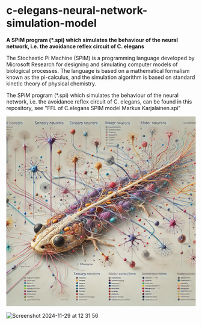 # c-elegans-neural-network-simulation-model

**A SPiM program (*.spi) which simulates the behaviour of the neural network, i.e. the avoidance reflex circuit of C. elegans**

The Stochastic Pi Machine (SPiM) is a programming language developed by Microsoft Research for designing and simulating computer models of biological processes. The language is based on a mathematical formalism known as the pi-calculus, and the simulation algorithm is based on standard kinetic theory of physical chemistry. 

The SPiM program (*.spi) which simulates the behaviour of the neural network, i.e. the avoidance reflex circuit of C. elegans, can be found in this repository, see "FFL of C.elegans SPIM model Markus Karjalainen.spi"

![Neural network of C. elegans](https://github.com/markarja/c-elegans-neural-network-simulation-model/blob/main/C.elegans%20neural%20network.png)

![Screenshot 2024-11-29 at 12 31 56](https://github.com/user-attachments/assets/5f54f076-29d1-4cab-bb7a-20253b356ba8)
